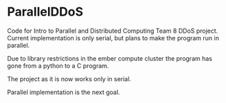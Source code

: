 # ParallelDDoS
Code for Intro to Parallel and Distributed Computing Team 8 DDoS project. Current implementation is only serial, but plans to make the program run in parallel.

Due to library restrictions in the ember compute cluster the program has gone from a python to a C program.

The project as it is now works only in serial.

Parallel implementation is the next goal.
